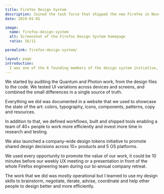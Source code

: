 ```yaml
---
title: Firefox Design System
description: Joined the task force that shipped the new Firefox in November 2017. Designed and scaled the Photon design language to Firefox web, iOS and Android products.
date: 2019-01-01

image:
  name: firefox-design-system
  alt: Screenshot of the Firefox Design System homepage
  ratio: 16/11

permalink: firefox-design-system/

layout: page
introduction:
  I was one of the 6 founding members of the design system initiative, and this program supported the Quantum team that shipped the new Firefox in November 2017 along with the new Photon UI language.
---
```


<p class="mb-8">
  We started by auditing the Quantum and Photon work, from the design files to the code. We tested UI variations across devices and screens, and combined the small differences in a single source of truth.
</p>

<p class="mb-8">
  Everything we did was documented in a website that we used to showcase the state of the art: colors, typography, icons, components, patterns, copy and resources.
</p>

<p class="mb-8">
  In addition to that, we defined workflows, built and shipped tools enabling a team of 40+ people to work more efficiently and invest more time in research and testing.
</p>

<p class="mb-8">
  We also launched a company-wide design tokens initiative to promote shared design decisions across 10+ products and 5 OS platforms.
</p>

<p class="mb-8">
  We used every opportunity to promote the value of our work, it could be 10 minutes before our weekly UX meeting or a presentation in front of the whole Firefox engineering team during our bi-annual company retreat.
</p>

<p>
  The work that we did was mostly operational but I learned to use my design skills to brainstorm, negotiate, iterate, advise, coordinate and help other people to design better and more efficiently.
</p>